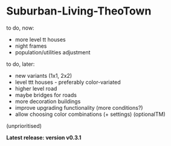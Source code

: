 # Suburban-Living-TheoTown

to do, now:

  - more level tt houses
  - night frames
  - population/utilities adjustment

to do, later:
  
  - new variants (1x1, 2x2)
  - level ttt houses - preferably color-variated
  - higher level road
  - maybe bridges for roads
  - more decoration buildings
  - improve upgrading functionality (more conditions?)
  - allow choosing color combinations (+ settings) (optionalTM)

(unprioritised)

**Latest release: version v0.3.1**
